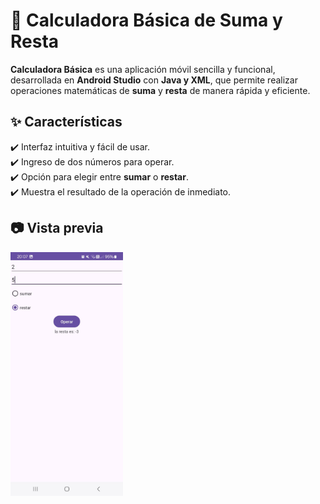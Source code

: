 # 📱 Calculadora Básica de Suma y Resta  

**Calculadora Básica** es una aplicación móvil sencilla y funcional, desarrollada en **Android Studio** con **Java y XML**, que permite realizar operaciones matemáticas de **suma** y **resta** de manera rápida y eficiente.  

## ✨ Características  
✔️ Interfaz intuitiva y fácil de usar.  
✔️ Ingreso de dos números para operar.  
✔️ Opción para elegir entre **sumar** o **restar**.  
✔️ Muestra el resultado de la operación de inmediato.  

## 📷 Vista previa  

<img src="https://github.com/Franciscaii/SumOrSubtractApp/blob/main/WhatsApp%20Image%202025-01-16%20at%2020.07.54.jpeg" alt="Captura de pantalla" width="180"/>





